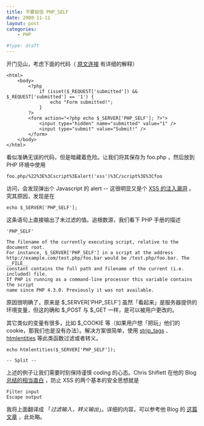 ```yaml
---
title: 不要轻信 PHP_SELF
date: 2008-11-11
layout: post
categories:
    - PHP

#type: draft
---
```


开门见山，考虑下面的代码（ [原文连接](http://seancoates.com/xss-woes) 有详细的解释）

```
<html>
    <body>
        <?php
            if (isset($_REQUEST['submitted']) && $_REQUEST['submitted'] == '1') {
                echo "Form submitted!";
            }
        ?>
        <form action="<?php echo $_SERVER['PHP_SELF']; ?>">
            <input type="hidden" name="submitted" value="1" />
            <input type="submit" value="Submit!" />
        </form>
    </body>
</html>
```

看似准确无误的代码，但是暗藏着危险。让我们将其保存为 foo.php ，然后放到 PHP 环境中使用

    foo.php/%22%3E%3Cscript%3Ealert('xss')%3C/script%3E%3Cfoo

访问，会发现弹出个 Javascript 的 alert -- 这很明显又是个  [XSS 的注入漏洞]({{site.urls}}/posts/2491/) 。究其原因，发现是在

    echo $_SERVER['PHP_SELF'];

这条语句上直接输出了未过滤的值。追根数源，我们看下 PHP 手册的描述

```
'PHP_SELF'

The filename of the currently executing script, relative to the document root. 
For instance, $_SERVER['PHP_SELF'] in a script at the address 
http://example.com/test.php/foo.bar would be /test.php/foo.bar. The __FILE__ 
constant contains the full path and filename of the current (i.e. included) file.
If PHP is running as a command-line processor this variable contains the script 
name since PHP 4.3.0. Previously it was not available. 
```

原因很明确了，原来是 $_SERVER['PHP_SELF'] 虽然「看起来」是服务器提供的环境变量，但这的确和 $_POST 与 $_GET 一样，是可以被用户更改的。

其它类似的变量有很多，比如 $_COOKIE 等（如果用户想「把玩」他们的 cookie，那我们也是没有办法）。解决方案很简单，使用  [strip_tags](http://cn2.php.net/strip_tags) 、 [htmlentities](http://cn2.php.net/htmlentities)  等此类函数过滤或者转义。

    echo htmlentities($_SERVER['PHP_SELF']); 

`-- Split --`

上述的例子让我们需要时刻保持谨慎 coding 的心态。Chris Shiflett 在他的 Blog  [总结的相当直白](http://shiflett.org/blog/2005/feb/my-top-two-php-security-practices) ，防止 XSS 的两个基本的安全思想就是

```
Filter input
Escape output
```

我将上面翻译成 「_过滤输入，转义输出_」。详细的内容，可以参考他 Blog 的 [这篇文章](http://shiflett.org/blog/2005/feb/more-on-filtering-input-and-escaping-output) ，此处略。
